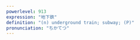 ```yaml
---
powerlevel: 913
expression: "地下鉄"
definition: "(n) underground train; subway; (P)"
pronunciation: "ちかてつ"
---
```

